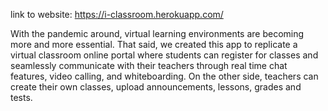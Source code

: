 link to website: https://i-classroom.herokuapp.com/ 

With the pandemic around, virtual learning environments are becoming more and more essential. That said, we created this app to replicate a virtual classroom online portal where students can register for classes and seamlessly communicate with their teachers through real time chat features, video calling, and whiteboarding. On the other side, teachers can create their own classes, upload announcements, lessons, grades and tests.

